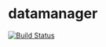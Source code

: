 # datamanager

[![Build Status](https://semaphoreci.com/api/v1/projects/813a82e8-2023-4524-a40a-51d071fd8736/475622/badge.svg)](https://semaphoreci.com/djforth/datamanager)